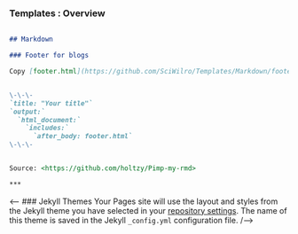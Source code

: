 ### Templates : Overview

```markdown

## Markdown

### Footer for blogs

Copy [footer.html](https://github.com/SciWilro/Templates/Markdown/footer.html) to the same directory of .rmd file. To display footer at the end of the document, add the following to the YAML header:


\-\-\-
`title: "Your title"`
`output:`
  `html_document:`
    `includes:`
      `after_body: footer.html`
\-\-\-


Source: <https://github.com/holtzy/Pimp-my-rmd>

***

```

<-- ### Jekyll Themes
Your Pages site will use the layout and styles from the Jekyll theme you have selected in your [repository settings](https://github.com/SciWilro/Templates/settings). The name of this theme is saved in the Jekyll `_config.yml` configuration file.
/-->
